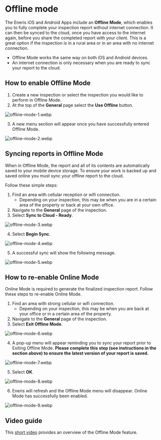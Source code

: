 # Offline mode

The Eneris iOS and Android Apps include an **Offline Mode**, which enables you to fully complete your inspection report without internet connection. It can then be synced to the cloud, once you have access to the internet again, before you share the completed report with your client. This is a great option if the inspection is in a rural area or in an area with no internet connection.

- Offline Mode works the same way on both iOS and Android devices.
- An internet connection is only necessary when you are ready to sync your report to the cloud.

## How to enable Offline Mode

1. Create a new inspection or select the inspection you would like to perform in Offline Mode.
2. At the top of the **General** page select the **Use Offline** button.

![offline-mode-1.webp](./img/offline-mode-1.webp)

3. A new menu section will appear once you have successfully entered Offline Mode.

![offline-mode-2.webp](./img/offline-mode-2.webp)

## Syncing reports in Offline Mode

When in Offline Mode, the report and all of its contents are automatically saved to your mobile device storage. To ensure your work is backed up and saved online you must sync your offline report to the cloud.

Follow these simple steps:

1. Find an area with cellular reception or wifi connection.
    - Depending on your inspection, this may be when you are in a certain area of the property or back at your own office.
2. Navigate to the **General** page of the inspection.
3. Select **Sync to Cloud - Ready**.

![offline-mode-3.webp](./img/offline-mode-3.webp)

4. Select **Begin Sync**.

![offline-mode-4.webp](./img/offline-mode-4.webp)

5. A successful sync will show the following message.

![offline-mode-5.webp](./img/offline-mode-5.webp)

## How to re-enable Online Mode

Online Mode is required to generate the finalized inspection report. Follow these steps to re-enable Online Mode.

1. Find an area with strong cellular or wifi connection.
    - Depending on your inspection, this may be when you are back at your office or in a certain area of the property.
2. Navigate to the **General** page of the inspection.
3. Select **Exit Offline Mode**.

![offline-mode-6.webp](./img/offline-mode-6.webp)

4. A pop-up menu will appear reminding you to sync your report prior to Exiting Offline Mode. **Please complete this step (see instructions in the section above) to ensure the latest version of your report is saved.**

![offline-mode-7.webp](./img/offline-mode-7.webp)

5. Select **OK**.

![offline-mode-8.webp](./img/offline-mode-8.webp)

6. Eneris will refresh and the Offline Mode menu will disappear. Online Mode has successfully been enabled.

![offline-mode-9.webp](./img/offline-mode-9.webp)

## Video guide

This [short video](https://www.youtube.com/embed/GjzDBKn8BGA) provides an overview of the Offline Mode feature.